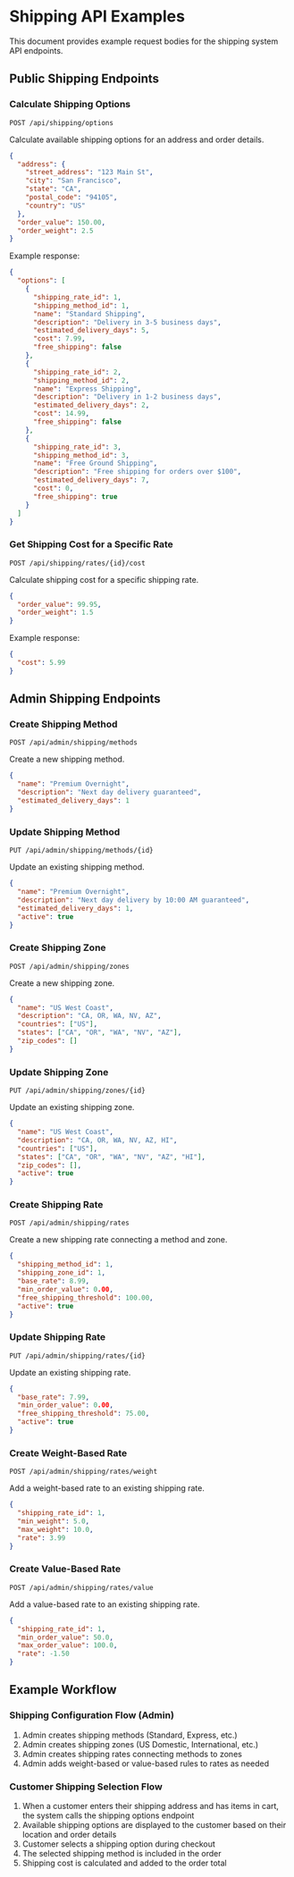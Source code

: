# Shipping API Examples

This document provides example request bodies for the shipping system API endpoints.

## Public Shipping Endpoints

### Calculate Shipping Options

`POST /api/shipping/options`

Calculate available shipping options for an address and order details.

```json
{
  "address": {
    "street_address": "123 Main St",
    "city": "San Francisco",
    "state": "CA",
    "postal_code": "94105",
    "country": "US"
  },
  "order_value": 150.00,
  "order_weight": 2.5
}
```

Example response:

```json
{
  "options": [
    {
      "shipping_rate_id": 1,
      "shipping_method_id": 1,
      "name": "Standard Shipping",
      "description": "Delivery in 3-5 business days",
      "estimated_delivery_days": 5,
      "cost": 7.99,
      "free_shipping": false
    },
    {
      "shipping_rate_id": 2,
      "shipping_method_id": 2,
      "name": "Express Shipping",
      "description": "Delivery in 1-2 business days",
      "estimated_delivery_days": 2,
      "cost": 14.99,
      "free_shipping": false
    },
    {
      "shipping_rate_id": 3,
      "shipping_method_id": 3,
      "name": "Free Ground Shipping",
      "description": "Free shipping for orders over $100",
      "estimated_delivery_days": 7,
      "cost": 0,
      "free_shipping": true
    }
  ]
}
```

### Get Shipping Cost for a Specific Rate

`POST /api/shipping/rates/{id}/cost`

Calculate shipping cost for a specific shipping rate.

```json
{
  "order_value": 99.95,
  "order_weight": 1.5
}
```

Example response:

```json
{
  "cost": 5.99
}
```

## Admin Shipping Endpoints

### Create Shipping Method

`POST /api/admin/shipping/methods`

Create a new shipping method.

```json
{
  "name": "Premium Overnight",
  "description": "Next day delivery guaranteed",
  "estimated_delivery_days": 1
}
```

### Update Shipping Method

`PUT /api/admin/shipping/methods/{id}`

Update an existing shipping method.

```json
{
  "name": "Premium Overnight",
  "description": "Next day delivery by 10:00 AM guaranteed",
  "estimated_delivery_days": 1,
  "active": true
}
```

### Create Shipping Zone

`POST /api/admin/shipping/zones`

Create a new shipping zone.

```json
{
  "name": "US West Coast",
  "description": "CA, OR, WA, NV, AZ",
  "countries": ["US"],
  "states": ["CA", "OR", "WA", "NV", "AZ"],
  "zip_codes": []
}
```

### Update Shipping Zone

`PUT /api/admin/shipping/zones/{id}`

Update an existing shipping zone.

```json
{
  "name": "US West Coast",
  "description": "CA, OR, WA, NV, AZ, HI",
  "countries": ["US"],
  "states": ["CA", "OR", "WA", "NV", "AZ", "HI"],
  "zip_codes": [],
  "active": true
}
```

### Create Shipping Rate

`POST /api/admin/shipping/rates`

Create a new shipping rate connecting a method and zone.

```json
{
  "shipping_method_id": 1,
  "shipping_zone_id": 1,
  "base_rate": 8.99,
  "min_order_value": 0.00,
  "free_shipping_threshold": 100.00,
  "active": true
}
```

### Update Shipping Rate

`PUT /api/admin/shipping/rates/{id}`

Update an existing shipping rate.

```json
{
  "base_rate": 7.99,
  "min_order_value": 0.00,
  "free_shipping_threshold": 75.00,
  "active": true
}
```

### Create Weight-Based Rate

`POST /api/admin/shipping/rates/weight`

Add a weight-based rate to an existing shipping rate.

```json
{
  "shipping_rate_id": 1,
  "min_weight": 5.0,
  "max_weight": 10.0,
  "rate": 3.99
}
```

### Create Value-Based Rate

`POST /api/admin/shipping/rates/value`

Add a value-based rate to an existing shipping rate.

```json
{
  "shipping_rate_id": 1,
  "min_order_value": 50.0,
  "max_order_value": 100.0,
  "rate": -1.50
}
```

## Example Workflow

### Shipping Configuration Flow (Admin)

1. Admin creates shipping methods (Standard, Express, etc.)
2. Admin creates shipping zones (US Domestic, International, etc.)
3. Admin creates shipping rates connecting methods to zones
4. Admin adds weight-based or value-based rules to rates as needed

### Customer Shipping Selection Flow

1. When a customer enters their shipping address and has items in cart, the system calls the shipping options endpoint
2. Available shipping options are displayed to the customer based on their location and order details
3. Customer selects a shipping option during checkout
4. The selected shipping method is included in the order
5. Shipping cost is calculated and added to the order total